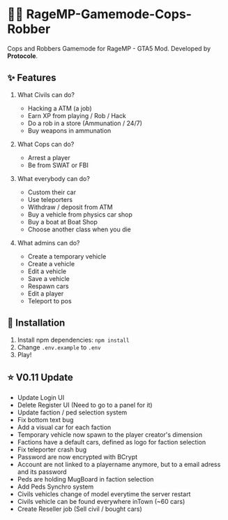 # :police_car::car: RageMP-Gamemode-Cops-Robber

 Cops and Robbers Gamemode for RageMP - GTA5 Mod. Developed by **Protocole**.

## :sparkles: Features
1. What Civils can do?
    - Hacking a ATM (a job)
    - Earn XP from playing / Rob / Hack
    - Do a rob in a store (Ammunation / 24/7)
    - Buy weapons in ammunation
    
2. What Cops can do?
    - Arrest a player
    - Be from SWAT or FBI
    
3. What everybody can do?
    - Custom their car
    - Use teleporters
    - Withdraw / deposit from ATM
    - Buy a vehicle from physics car shop
    - Buy a boat at Boat Shop
    - Choose another class when you die
    
4. What admins can do?
    - Create a temporary vehicle
    - Create a vehicle
    - Edit a vehicle
    - Save a vehicle
    - Respawn cars
    - Edit a player
    - Teleport to pos

## :wrench: Installation
1. Install npm dependencies: `npm install`
2. Change `.env.example` to `.env`
3. Play!


## :star: V0.11 Update
  - Update Login UI
  - Delete Register UI (Need to go to a panel for it)
  - Update faction / ped selection system
  - Fix bottom text bug
  - Add a visual car for each faction
  - Temporary vehicle now spawn to the player creator's dimension
  - Factions have a default cars, defined as logo for faction selection
  - Fix teleporter crash bug
  - Password are now encrypted with BCrypt
  - Account are not linked to a playername anymore, but to a email adress and its password
  - Peds are holding MugBoard in faction selection
  - Add Peds Synchro system
  - Civils vehicles change of model everytime the server restart
  - Civils vehicle can be found everywhere inTown (~60 cars)
  - Create Reseller job (Sell civil / bought cars)